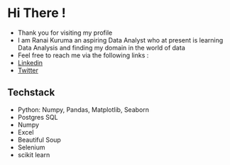 # Hi There ! 
- Thank you for visiting my profile 
- I am Ranai Kuruma an aspiring Data Analyst who at present is learning Data Analysis and finding my domain in the world of data 
- Feel free to reach me via the following links :
- [Linkedin](https://www.linkedin.com/in/ranai-kuruma/)
- [Twitter](https://twitter.com/RanaiKuruma)

## Techstack 
- Python: Numpy, Pandas, Matplotlib, Seaborn
- Postgres SQL 
- Numpy
- Excel
- Beautiful Soup
- Selenium
- scikit learn
